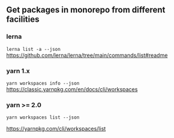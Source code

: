 ## Get packages in monorepo from different facilities

### lerna
`lerna list -a --json`
<https://github.com/lerna/lerna/tree/main/commands/list#readme>

### yarn 1.x
`yarn workspaces info --json`
<https://classic.yarnpkg.com/en/docs/cli/workspaces>

### yarn >= 2.0
`yarn workspaces list --json`

<https://yarnpkg.com/cli/workspaces/list>
